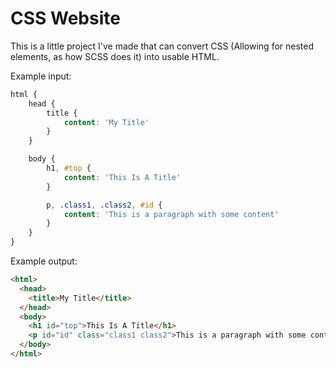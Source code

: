# CSS Website

This is a little project I've made that can convert CSS (Allowing for nested elements, as how SCSS does it) into usable HTML.

Example input:

```scss
html {
    head {
        title {
            content: 'My Title'
        }
    }

    body {
        h1, #top {
            content: 'This Is A Title'
        }

        p, .class1, .class2, #id {
            content: 'This is a paragraph with some content'
        }
    }
}
```

Example output:

```html
<html>
  <head>
    <title>My Title</title>
  </head>
  <body>
    <h1 id="top">This Is A Title</h1>
    <p id="id" class="class1 class2">This is a paragraph with some content</p>
  </body>
</html>
```

